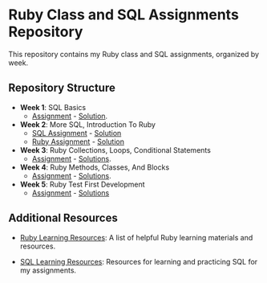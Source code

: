 # Ruby Class and SQL Assignments Repository

This repository contains my Ruby class and SQL assignments, organized by week.

## Repository Structure

- **Week 1**: SQL Basics
  - [Assignment](week-01/assignment.txt) - [Solution](week-01/solutions.sql).
- **Week 2**: More SQL, Introduction To Ruby
  - [SQL Assignment](week-02/sql/assignment.txt) - [Solution](week-02/sql/solutions.sql)
  - [Ruby Assignment](week-02/ruby/assignment.md) - [Solution](week-02/ruby/solution.rb)
- **Week 3**: Ruby Collections, Loops, Conditional Statements
  - [Assignment](week-03/assignment.md) - [Solutions](week-03/solutions).
- **Week 4**: Ruby Methods, Classes, And Blocks
  - [Assignment](week-04/assignment.md) - [Solutions](week-04/solutions).
- **Week 5**: Ruby Test First Development
  - [Assignment](week-05/README.md) - [Solutions](week-05)
  


## Additional Resources

- [Ruby Learning Resources](./ruby-resources.md): A list of helpful Ruby learning materials and resources.

- [SQL Learning Resources](./sql-resources.md): Resources for learning and practicing SQL for my assignments.
